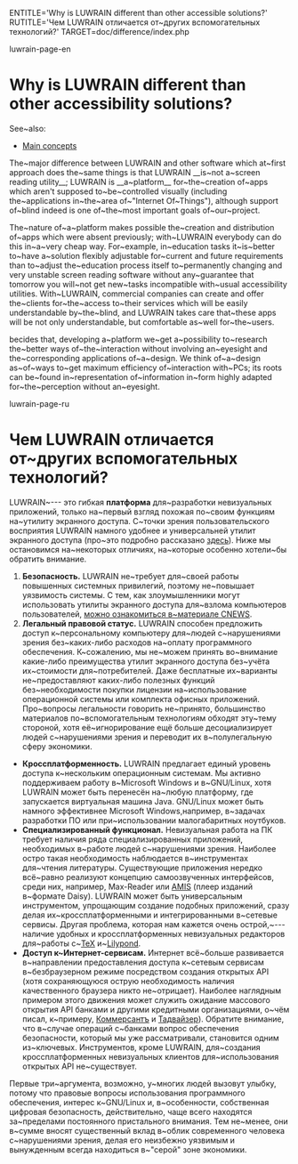 
ENTITLE='Why is LUWRAIN different than other accessible solutions?'
RUTITLE='Чем LUWRAIN отличается от~других вспомогательных технологий?'
TARGET=doc/difference/index.php

luwrain-page-en

# Why is LUWRAIN different than other accessibility solutions?

See~also:

* [Main concepts](local:/doc/user/manual/intro/)

The~major difference between LUWRAIN and other software which at~first approach does the~same things 
is that LUWRAIN __is~not a~screen reading utility__;
LUWRAIN is __a~platform__ for~the~creation of~apps which aren't supposed to~be~controlled visually
(including the~applications in~the~area of~"Internet Of~Things"),
although support of~blind indeed is  one of~the~most important goals of~our~project.

The~nature of~a~platform makes possible the~creation and distribution of~apps which were absent previously;
with~LUWRAIN everybody can do this in~a~very cheap way.
For~example, in~education tasks  it~is~better to~have a~solution flexibly adjustable  for~current and future requirements
than  to~adjust the~education process itself to~permanently changing and very unstable screen reading software
without any~guarantee that tomorrow you will~not get new~tasks incompatible with~usual accessibility utilities.
With~LUWRAIN, commercial companies can create and offer the~clients for~the~access to~their services which will be easily understandable by~the~blind,
and LUWRAIN  takes care that~these apps will be
not only understandable, but comfortable as~well for~the~users.

becides that,  developing a~platform we~get a~possibility to~research
the~better ways of~the~interaction without involving an~eyesight  and the~corresponding applications of~a~design.
We think of~a~design  as~of~ways  to~get maximum  efficiency of~interaction with~PCs;
its roots  can be~found in~representation of~information  in~form highly adapted for~the~perception without an~eyesight.


luwrain-page-ru

# Чем LUWRAIN отличается от~других вспомогательных технологий?

LUWRAIN~--- это гибкая __платформа__ для~разработки невизуальных приложений,
только на~первый взгляд похожая по~своим функциям на~утилиту экранного доступа.
С~точки зрения пользовательского восприятия LUWRAIN намного удобнее и универсальней утилит экранного доступа
(про~это подробно рассказано [здесь](local:/doc/about/)).
Ниже мы остановимся на~некоторых отличиях,
на~которые особенно хотели~бы обратить внимание.

1. __Безопасность.__
LUWRAIN не~требует для~своей работы повышенных системных привилегий,
поэтому не~повышает уязвимость системы.
С тем, как злоумышленники могут использовать утилиты экранного доступа для~взлома компьютеров пользователей, [можно ознакомиться в~материале CNEWS](https://www.cnews.ru/news/top/2019-09-27_tainstvennye_zloumyshlenniki_1).
1. __Легальный правовой статус.__
LUWRAIN способен предложить доступ к~персональному компьютеру для~людей с~нарушениями зрения  без~каких-либо расходов на~оплату программного обеспечения.
К~сожалению, мы не~можем принять во~внимание какие-либо преимущества  утилит экранного доступа
без~учёта их~стоимости для~потребителей.
Даже бесплатные их~варианты не~предоставляют каких-либо полезных функций без~необходимости покупки лицензии на~использование операционной системы или комплекта офисных приложений.
Про~вопросы легальности говорить не~принято,
большинство материалов по~вспомогательным технологиям обходят эту~тему стороной,
хотя её~игнорирование ещё больше десоциализирует людей с~нарушениями зрения и переводит их в~полулегальную сферу экономики.
* __Кроссплатформенность.__
LUWRAIN предлагает единый уровень доступа к~нескольким операционным системам.
Мы активно поддерживаем работу в~Microsoft Windows и в~GNU/Linux,
хотя LUWRAIN может быть перенесён на~любую платформу, где запускается виртуальная машина Java.
GNU/Linux может быть намного эффективнее Microsoft Windows,например,
в~задачах разработки ПО или при~использовании малогабаритных ноутбуков.
* __Специализированный функционал.__
Невизуальная работа на ПК требует наличия ряда специализированных приложений, необходимых в~работе людей с~нарушениями зрения.
Наиболее остро такая необходимость наблюдается в~инструментах для~чтения литературы.
Существующие приложения нередко всё~равно реализуют концепцию самоозвученных интерфейсов,
среди них, например, Max-Reader или  [AMIS](https://daisy.org/info-help/document-archive/archived-projects/amis/download-and-installation/) (плеер изданий в~формате Daisy).
LUWRAIN может быть универсальным инструментом, упрощающим  создание подобных приложений,
сразу делая их~кроссплатформенными и интегрированными в~сетевые сервисы.
Другая проблема, которая нам кажется очень острой,~--- наличие удобных и кроссплатформенных невизуальных редакторов
для~работы с~[TeX](https://ru.wikipedia.org/wiki/TeX)
и~[Lilypond](https://ru.wikipedia.org/wiki/LilyPond).
* __Доступ к~Интернет-сервисам.__
Интернет всё~больше развивается в~направлении предоставления доступа к~сетевым сервисам в~безбраузерном режиме посредством создания открытых API
(хотя сохраняющуюся острую необходимость наличия качественного браузера никто не~отрицает).
Наиболее наглядным примером этого движения может служить ожидание массового открытия API банками и другими кредитными организациями,
о~чём писал, к~примеру, [Коммерсантъ](https://www.kommersant.ru/doc/4060395)
и
[Тадвайзер](http://www.tadviser.ru/index.php/%D0%A1%D1%82%D0%B0%D1%82%D1%8C%D1%8F:%D0%92_%D0%B1%D0%B0%D0%BD%D0%BA%D0%BE%D0%B2%D1%81%D0%BA%D0%BE%D0%BC_%D1%81%D0%B5%D0%BA%D1%82%D0%BE%D1%80%D0%B5_%D0%A0%D0%BE%D1%81%D1%81%D0%B8%D0%B8_%D0%BD%D0%B0%D1%87%D0%B8%D0%BD%D0%B0%D0%B5%D1%82%D1%81%D1%8F_API-%D1%82%D1%80%D0%B0%D0%BD%D1%81%D1%84%D0%BE%D1%80%D0%BC%D0%B0%D1%86%D0%B8%D1%8F)).
Обратите внимание, что в~случае операций с~банками вопрос обеспечения безопасности,
который мы уже рассматривали,
становится одним из~ключевых.
Инструментов, кроме LUWRAIN, для~создания кроссплатформенных невизуальных клиентов  для~использования открытых API не~существует. 

Первые три~аргумента, возможно, у~многих людей вызовут улыбку,
потому что правовые вопросы использования программного обеспечения,
интерес к~GNU/Linux и, в~особенности,  собственная цифровая безопасность, действительно,
чаще всего находятся за~пределами постоянного пристального внимания.
Тем не~менее, они в~сумме вносят существенный вклад в~облик современного человека с~нарушениями зрения,
делая его неизбежно уязвимым и вынужденным всегда находиться в~"серой" зоне экономики.
